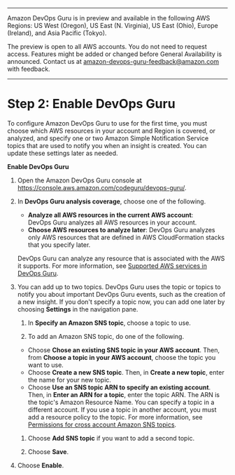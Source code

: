 --------

Amazon DevOps Guru is in preview and available in the following AWS Regions: US West \(Oregon\), US East \(N\. Virginia\), US East \(Ohio\), Europe \(Ireland\), and Asia Pacific \(Tokyo\)\.

The preview is open to all AWS accounts\. You do not need to request access\. Features might be added or changed before General Availability is announced\. Contact us at [amazon\-devops\-guru\-feedback@amazon\.com](mailto:amazon-devops-guru-feedback@amazon.com) with feedback\.

--------

# Step 2: Enable DevOps Guru<a name="getting-started-enable-service"></a>

To configure Amazon DevOps Guru to use for the first time, you must choose which AWS resources in your account and Region is covered, or analyzed, and specify one or two Amazon Simple Notification Service topics that are used to notify you when an insight is created\. You can update these settings later as needed\. 

**Enable DevOps Guru**

1. Open the Amazon DevOps Guru console at [https://console\.aws\.amazon\.com/codeguru/devops\-guru/](https://console.aws.amazon.com/codeguru/devops-guru/)\.

1. In **DevOps Guru analysis coverage**, choose one of the following\. 
   + **Analyze all AWS resources in the current AWS account**: DevOps Guru analyzes all AWS resources in your account\. 
   + **Choose AWS resources to analyze later**: DevOps Guru analyzes only AWS resources that are defined in AWS CloudFormation stacks that you specify later\. 

   DevOps Guru can analyze any resource that is associated with the AWS it supports\. For more information, see [Supported AWS services in DevOps Guru](quotas.md#services-devops-guru)\. 

1. You can add up to two topics\. DevOps Guru uses the topic or topics to notify you about important DevOps Guru events, such as the creation of a new insight\. If you don't specify a topic now, you can add one later by choosing **Settings** in the navigation pane\. 

   1. In **Specify an Amazon SNS topic**, choose a topic to use\. 

   1.  To add an Amazon SNS topic, do one of the following\. 
      +  Choose **Chose an existing SNS topic in your AWS account**\. Then, from **Choose a topic in your AWS account**, choose the topic you want to use\. 
      +  Choose **Create a new SNS topic**\. Then, in **Create a new topic**, enter the name for your new topic\. 
      +  Choose **Use an SNS topic ARN to specify an existing account**\. Then, in **Enter an ARN for a topic**, enter the topic ARN\. The ARN is the topic's Amazon Resource Name\. You can specify a topic in a different account\. If you use a topic in another account, you must add a resource policy to the topic\. For more information, see [Permissions for cross account Amazon SNS topics](sns-required-permissions.md)\. 

   1.  Choose **Add SNS topic** if you want to add a second topic\. 

   1.  Choose **Save**\. 

1.  Choose **Enable**\. 